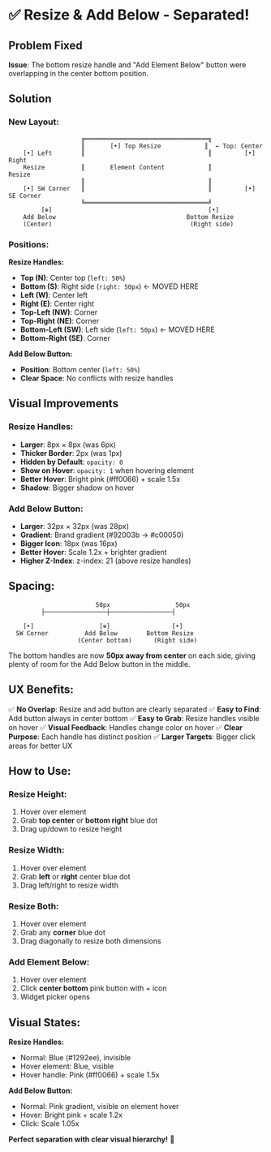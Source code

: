 # ✅ Resize & Add Below - Separated!

## Problem Fixed

**Issue**: The bottom resize handle and "Add Element Below" button were overlapping in the center bottom position.

## Solution

### New Layout:
```
                    ╔══════════════════════════════════╗
                    ║       [•] Top Resize            ║  ← Top: Center
    [•] Left        ║                                  ║         [•] Right
    Resize          ║       Element Content            ║         Resize
                    ║                                  ║
    [•] SW Corner   ║                                  ║         [•] SE Corner
                    ╚══════════════════════════════════╝
         [⊕]                                           [•]
    Add Below                                    Bottom Resize
    (Center)                                      (Right side)
```

### Positions:

**Resize Handles:**
- **Top (N)**: Center top (`left: 50%`)
- **Bottom (S)**: Right side (`right: 50px`) ← MOVED HERE
- **Left (W)**: Center left
- **Right (E)**: Center right
- **Top-Left (NW)**: Corner
- **Top-Right (NE)**: Corner
- **Bottom-Left (SW)**: Left side (`left: 50px`) ← MOVED HERE
- **Bottom-Right (SE)**: Corner

**Add Below Button:**
- **Position**: Bottom center (`left: 50%`)
- **Clear Space**: No conflicts with resize handles

## Visual Improvements

### Resize Handles:
- **Larger**: 8px × 8px (was 6px)
- **Thicker Border**: 2px (was 1px)
- **Hidden by Default**: `opacity: 0`
- **Show on Hover**: `opacity: 1` when hovering element
- **Better Hover**: Bright pink (#ff0066) + scale 1.5x
- **Shadow**: Bigger shadow on hover

### Add Below Button:
- **Larger**: 32px × 32px (was 28px)
- **Gradient**: Brand gradient (#92003b → #c00050)
- **Bigger Icon**: 18px (was 16px)
- **Better Hover**: Scale 1.2x + brighter gradient
- **Higher Z-Index**: z-index: 21 (above resize handles)

## Spacing:

```
                        50px                  50px
         ├─────────────────┼─────────────────┤
         
    [•]                  [⊕]                 [•]
  SW Corner          Add Below        Bottom Resize
                   (Center bottom)      (Right side)
```

The bottom handles are now **50px away from center** on each side, giving plenty of room for the Add Below button in the middle.

## UX Benefits:

✅ **No Overlap**: Resize and add button are clearly separated
✅ **Easy to Find**: Add button always in center bottom
✅ **Easy to Grab**: Resize handles visible on hover
✅ **Visual Feedback**: Handles change color on hover
✅ **Clear Purpose**: Each handle has distinct position
✅ **Larger Targets**: Bigger click areas for better UX

## How to Use:

### Resize Height:
1. Hover over element
2. Grab **top center** or **bottom right** blue dot
3. Drag up/down to resize height

### Resize Width:
1. Hover over element
2. Grab **left** or **right** center blue dot
3. Drag left/right to resize width

### Resize Both:
1. Hover over element
2. Grab any **corner** blue dot
3. Drag diagonally to resize both dimensions

### Add Element Below:
1. Hover over element
2. Click **center bottom** pink button with + icon
3. Widget picker opens

## Visual States:

**Resize Handles:**
- Normal: Blue (#1292ee), invisible
- Hover element: Blue, visible
- Hover handle: Pink (#ff0066) + scale 1.5x

**Add Below Button:**
- Normal: Pink gradient, visible on element hover
- Hover: Bright pink + scale 1.2x
- Click: Scale 1.05x

**Perfect separation with clear visual hierarchy!** 🎯
